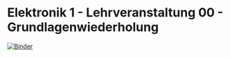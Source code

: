 # Elektronik 1 - Lehrveranstaltung 00 - Grundlagenwiederholung

[![Binder](https://mybinder.org/badge_logo.svg)](https://mybinder.org/v2/gh/HSKbisogno/Eletronik_1/master?labpath=ExempleGitHubBinder.ipynb)
